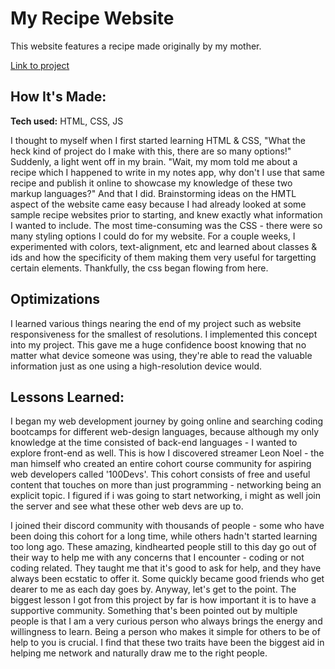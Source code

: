 # My Recipe Website
This website features a recipe made originally by my mother.

[Link to project](https://shamshasan0.github.io/dessert-recipe/)

## How It's Made:

**Tech used:** HTML, CSS, JS

I thought to myself when I first started learning HTML & CSS, "What the heck kind of project do I make with this, there are so many options!" Suddenly, a light went off in my brain. "Wait, my mom told me about a recipe which I happened to write in my notes app, why don't I use that same recipe and publish it online to showcase my knowledge of these two markup languages?" 
And that I did. Brainstorming ideas on the HMTL aspect of the website came easy because I had already looked at some sample recipe websites prior to starting, and knew exactly what information I wanted to include.
The most time-consuming was the CSS - there were so many styling options I could do for my website. For a couple weeks, I experimented with colors, text-alignment, etc and learned about classes & ids and how the specificity of them making them very useful for targetting certain elements. Thankfully, the css began flowing from here.

## Optimizations
I learned various things nearing the end of my project such as website responsiveness for the smallest of resolutions. I implemented this concept into my project. This gave me a huge confidence boost knowing that no matter what device someone was using, they're able to read the valuable information just as one using a high-resolution device would.

## Lessons Learned:

I began my web development journey by going online and searching coding bootcamps for different web-design languages, because although my only knowledge at the time consisted of back-end languages - I wanted to explore front-end as well. 
This is how I discovered streamer Leon Noel - the man himself who created an entire cohort course community for aspiring web developers called '100Devs'.
This cohort consists of free and useful content that touches on more than just programming - networking being an explicit topic. I figured if i was going to start networking, i might as well join the server and see what these other web devs are up to. 

I joined their discord community with thousands of people - some who have been doing this cohort for a long time, while others hadn't started learning too long ago. 
These amazing, kindhearted people still to this day go out of their way to help me with any concerns that I encounter - coding or not coding related. They taught me that it's good to ask for help, and they have always been ecstatic to offer it. Some quickly became good friends who get dearer to me as each day goes by.
Anyway, let's get to the point. The biggest lesson I got from this project by far is how important it is to have a supportive community. Something that's been pointed out by multiple people is that I am a very curious person who always brings the energy and willingness to learn. Being a person who makes it simple for others to be of help to you is crucial. I find that these two traits have been the biggest aid in helping me network and naturally draw me to the right people.






